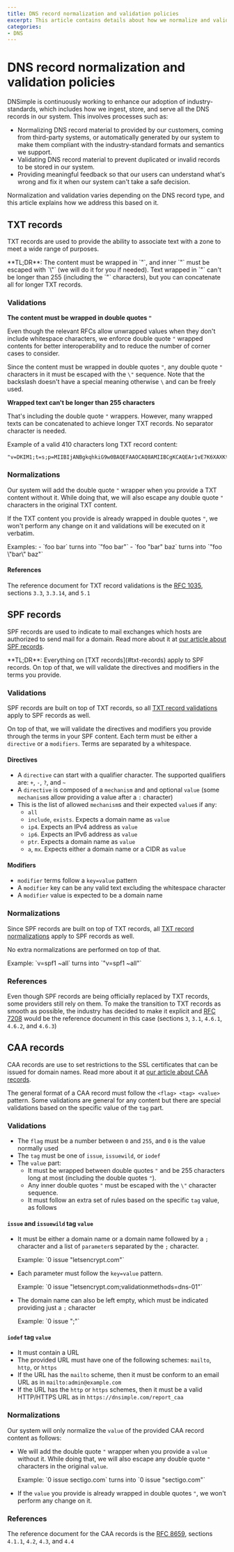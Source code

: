 ```yaml
---
title: DNS record normalization and validation policies
excerpt: This article contains details about how we normalize and validate DNS records.
categories:
- DNS
---
```


# DNS record normalization and validation policies

DNSimple is continuously working to enhance our adoption of industry-standards, which includes how we ingest, store, and serve all the DNS records in our system. This involves processes such as:
- Normalizing DNS record material to provided by our customers, coming from third-party systems, or automatically generated by our system to make them compliant with the industry-standard formats and semantics we support.
- Validating DNS record material to prevent duplicated or invalid records to be stored in our system.
- Providing meaningful feedback so that our users can understand what's wrong and fix it when our system can't take a safe decision.

Normalization and validation varies depending on the DNS record type, and this article explains how we address this based on it. 

## TXT records

TXT records are used to provide the ability to associate text with a zone to meet a wide range of purposes. 

<note>
**TL;DR**: The content must be wrapped in `"`, and inner `"` must be escaped with `\"` (we will do it for you if needed). Text wrapped in `"` can't be longer than 255 (including the `"` characters), but you can concatenate all for longer TXT records.
</note>

### Validations

**The content must be wrapped in double quotes `"`**

Even though the relevant RFCs allow unwrapped values when they don't include whitespace characters, we enforce double quote `"` wrapped contents for better interoperability and to reduce the number of corner cases to consider.

Since the content must be wrapped in double quotes `"`, any double quote `"` characters in it must be escaped with the `\"` sequence. Note that the backslash doesn't have a special meaning otherwise `\` and can be freely used.

**Wrapped text can't be longer than 255 characters**

That's including the double quote `"` wrappers. However, many wrapped texts can be concatenated to achieve longer TXT records. No separator character is needed. 

<info>
Example of a valid 410 characters long TXT record content:

```
"v=DKIM1;t=s;p=MIIBIjANBgkqhkiG9w0BAQEFAAOCAQ8AMIIBCgKCAQEAr1vE7K6XAXKtID2wSBKpHW1cBCghiYvmry5vhYLySPltIpvYvzl5WGAgFTCcOF2QO8BLYvoihjr0oC84LjVt7xO3ZUaG3my3wWQcF0WObJwADl/GawBuum/4lcbJmlLHnqetfGR37WUG+t0NKK+Cz4xRkdtgYPZMYpmNirlhIwHWSNftqD6XI5DEA0LtwCb4gMa""hkWIKhTuukrVoYh58x7vI7g22AHheo+eypvcjx0SrQn9JnoVuL4mEin9FaSaLOGUah842fy3e21LOdB++yDxER4pha2hbpJHU5imcltOlsILPL1bvRlDaL9ZeN/Yjjyf3ZLEE0hgo94rrnXzM/QIDAQAB"
```
</info>

### Normalizations

Our system will add the double quote `"` wrapper when you provide a TXT content without it. While doing that, we will also escape any double quote `"` characters in the original TXT content.

If the TXT content you provide is already wrapped in double quotes `"`, we won't perform any change on it and validations will be executed on it verbatim.

<info>
Examples:
- `foo bar` turns into `"foo bar"`
- `foo "bar" baz` turns into `"foo \"bar\" baz"`
</info>

#### References

The reference document for TXT record validations is the [RFC 1035](https://www.rfc-editor.org/rfc/rfc1035), sections `3.3`, `3.3.14`, and `5.1`

## SPF records

SPF records are used to indicate to mail exchanges which hosts are authorized to send mail for a domain. Read more about it at [our article about SPF records](/articles/spf-record/).

<note>
**TL;DR**: Everything on [TXT records](#txt-records) apply to SPF records. On top of that, we will validate the directives and modifiers in the terms you provide.
</note>

### Validations

SPF records are built on top of TXT records, so all [TXT record validations](#validations) apply to SPF records as well.

On top of that, we will validate the directives and modifiers you provide through the terms in your SPF content. Each term must be either a `directive` or a `modifiers`. Terms are separated by a whitespace.

#### Directives

- A `directive` can start with a qualifier character. The supported qualifiers are: `+`, `-`, `?`, and `~`
- A `directive` is composed of a `mechanism` and and optional `value` (some `mechanism`s allow providing a value after a `:` character)
- This is the list of allowed `mechanism`s and their expected `value`s if any: 
  - `all`
  - `include`, `exists`. Expects a domain name as `value`
  - `ip4`. Expects an IPv4 address as `value`
  - `ip6`. Expects an IPv6 address as `value`
  - `ptr`. Expects a domain name as `value`
  - `a`, `mx`. Expects either a domain name or a CIDR as `value`

#### Modifiers

- `modifier` terms follow a `key=value` pattern
- A `modifier` key can be any valid text excluding the whitespace character
- A `modifier` value is expected to be a domain name

### Normalizations

Since SPF records are built on top of TXT records, all [TXT record normalizations](#normalizations) apply to SPF records as well.

No extra normalizations are performed on top of that.

<info>
Example: `v=spf1 ~all` turns into `"v=spf1 ~all"`
</info>

### References

Even though SPF records are being officially replaced by TXT records, some providers still rely on them. To make the transition to TXT records as smooth as possible, the industry has decided to make it explicit and [RFC 7208](https://www.rfc-editor.org/rfc/rfc7208) would be the reference document in this case (sections `3`, `3.1`, `4.6.1`, `4.6.2`, and `4.6.3`)

## CAA records

CAA records are use to set restrictions to the SSL certificates that can be issued for domain names. Read more about it at [our article about CAA records](/articles/caa-record/).

The general format of a CAA record must follow the `<flag> <tag> <value>` pattern. Some validations are general for any content but there are special validations based on the specific value of the `tag` part.

### Validations

- The `flag` must be a number between `0` and `255`, and `0` is the value normally used
- The `tag` must be one of `issue`, `issuewild`, or `iodef`
- The `value` part:
  - It must be wrapped between double quotes `"` and be 255 characters long at most (including the double quotes `"`). 
  - Any inner double quotes `"` must be escaped with the `\"` character sequence. 
  - It must follow an extra set of rules based on the specific `tag` value, as follows

#### `issue` and `issuewild` tag `value`

- It must be either a domain name or a domain name followed by a `;` character and a list of `parameter`s separated by the `;` character.

   <info>
   Example: `0 issue "letsencrypt.com"`
   </info>

- Each parameter must follow the `key=value` pattern.

   <info>
   Example: `0 issue "letsencrypt.com;validationmethods=dns-01"`
   </info>
  
- The domain name can also be left empty, which must be indicated providing just a `;` character

   <info>
   Example: `0 issue ";"`
   </info>

#### `iodef` tag `value`

- It must contain a URL
- The provided URL must have one of the following schemes: `mailto`, `http`, or `https`
- If the URL has the `mailto` scheme, then it must be conform to an email URL as in `mailto:admin@example.com`
- If the URL has the `http` or `https` schemes, then it must be a valid HTTP/HTTPS URL as in `https://dnsimple.com/report_caa`

### Normalizations

Our system will only normalize the `value` of the provided CAA record content as follows:
- We will add the double quote `"` wrapper when you provide a `value` without it. While doing that, we will also escape any double quote `"` characters in the original `value`.

   <info>
   Example: `0 issue sectigo.com` turns into `0 issue "sectigo.com"`
   </info>

- If the `value` you provide is already wrapped in double quotes `"`, we won't perform any change on it.

### References

The reference document for the CAA records is the [RFC 8659](https://www.rfc-editor.org/rfc/rfc8659.html), sections `4.1.1`, `4.2`, `4.3`, and `4.4`





